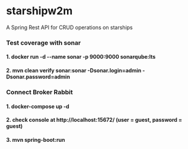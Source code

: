 
# starshipw2m
A Spring Rest API for CRUD operations on starships



### Test coverage with sonar
#### 1. docker run -d --name sonar -p 9000:9000 sonarqube:lts
#### 2. mvn clean verify sonar:sonar -Dsonar.login=admin -Dsonar.password=admin


### Connect Broker Rabbit
#### 1. docker-compose up -d
#### 2. check console at http://localhost:15672/ (user = guest, password = guest) 
#### 3. mvn spring-boot:run
